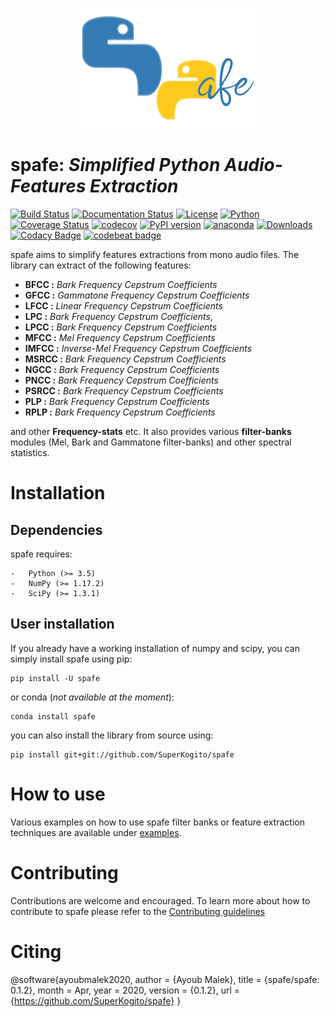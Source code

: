 <p align="center">
<img src="logo.jpg">
</p>

spafe: *Simplified Python Audio-Features Extraction*
====================================================
[![Build Status](https://travis-ci.org/SuperKogito/spafe.svg?branch=master)](https://travis-ci.org/SuperKogito/spafe) [![Documentation Status](https://readthedocs.org/projects/spafe/badge/?version=latest)](https://spafe.readthedocs.io/en/latest/?badge=latest) [![License](https://img.shields.io/badge/license-BSD%203--Clause%20License%20(Revised)%20-blue)](https://github.com/SuperKogito/spafe/blob/master/LICENSE) [![Python](https://img.shields.io/badge/python-3.5%20%7C%203.6%20%7C%203.7-blue)](https://www.python.org/doc/versions/) [![Coverage Status](https://coveralls.io/repos/github/SuperKogito/spafe/badge.svg?branch=master)](https://coveralls.io/github/SuperKogito/spafe?branch=master) [![codecov](https://codecov.io/gh/SuperKogito/spafe/branch/master/graph/badge.svg)](https://codecov.io/gh/SuperKogito/spafe) [![PyPI version](https://badge.fury.io/py/spafe.svg)](https://badge.fury.io/py/spafe) [![anaconda](https://anaconda.org/superkogito/spafe/badges/version.svg)](https://anaconda.org/SuperKogito/spafe) [![Downloads](https://pepy.tech/badge/spafe)](https://pepy.tech/project/spafe) [![Codacy Badge](https://api.codacy.com/project/badge/Grade/e94b18b0e9a040d4bc30d478879f86eb)](https://www.codacy.com/manual/SuperKogito/spafe?utm_source=github.com&utm_medium=referral&utm_content=SuperKogito/spafe&utm_campaign=Badge_Grade) [![codebeat badge](https://codebeat.co/badges/97f81ec3-b8a3-42ff-a9f5-f6cf165f4448)](https://codebeat.co/projects/github-com-superkogito-spafe-master)

spafe aims to simplify features extractions from mono audio files. The library can extract of the following features:
- **BFCC  :** *Bark Frequency Cepstrum Coefficients*
- **GFCC  :** *Gammatone Frequency Cepstrum Coefficients*
- **LFCC  :** *Linear Frequency Cepstrum Coefficients*
- **LPC   :** *Bark Frequency Cepstrum Coefficients*,
- **LPCC  :** *Bark Frequency Cepstrum Coefficients*
- **MFCC  :** *Mel Frequency Cepstrum Coefficients*
- **IMFCC :** *Inverse-Mel Frequency Cepstrum Coefficients*
- **MSRCC :** *Bark Frequency Cepstrum Coefficients*
- **NGCC  :** *Bark Frequency Cepstrum Coefficients*
- **PNCC  :** *Bark Frequency Cepstrum Coefficients*
- **PSRCC :** *Bark Frequency Cepstrum Coefficients*
- **PLP   :** *Bark Frequency Cepstrum Coefficients*
- **RPLP  :** *Bark Frequency Cepstrum Coefficients*

and other  **Frequency-stats** etc. It also provides various **filter-banks** modules (Mel, Bark and Gammatone filter-banks) and other spectral statistics.

Installation
============

Dependencies
------------

spafe requires:

```
-	Python (>= 3.5)
-	NumPy (>= 1.17.2)
-	SciPy (>= 1.3.1)
```
User installation
-----------------

If you already have a working installation of numpy and scipy, you can simply install spafe using pip:

```
pip install -U spafe
```

or conda (*not available at the moment*\):

```
conda install spafe
```

you can also install the library from source using:

```
pip install git+git://github.com/SuperKogito/spafe
```

How to use
==========

Various examples on how to use spafe filter banks or feature extraction techniques are available under [examples](https://github.com/SuperKogito/spafe/tree/master/examples).

Contributing
============

Contributions are welcome and encouraged. To learn more about how to contribute to spafe please refer to the [Contributing guidelines](https://github.com/SuperKogito/spafe/blob/master/CONTRIBUTING.md)


Citing
======
@software{ayoubmalek2020,
  author       = {Ayoub Malek},
  title        = {spafe/spafe: 0.1.2},
  month        = Apr,
  year         = 2020,
  version      = {0.1.2},
  url          = {https://github.com/SuperKogito/spafe}
}
